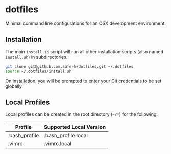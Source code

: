 # dotfiles

Minimal command line configurations for an OSX development environment.

## Installation

The main `install.sh` script will run all other installation scripts (also named `install.sh`) in subdirectories.

```bash
git clone git@github.com:safe-k/dotfiles.git ~/.dotfiles
source ~/.dotfiles/install.sh
```

On installation, you will be prompted to enter your Git credentials to be set globally.

## Local Profiles

Local profiles can be created in the root directory (`~/*`) for the following:

| Profile        | Supported Local Version |
| -------------- | ----------------------- |
| .bash\_profile | .bash\_profile.local    |
| .vimrc         | .vimrc.local            |
